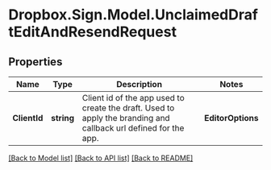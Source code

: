 # Dropbox.Sign.Model.UnclaimedDraftEditAndResendRequest

## Properties

Name | Type | Description | Notes
------------ | ------------- | ------------- | -------------
**ClientId** | **string** |  Client id of the app used to create the draft. Used to apply the branding and callback url defined for the app.  | **EditorOptions** | [**SubEditorOptions**](SubEditorOptions.md) |    | [optional] **IsForEmbeddedSigning** | **bool** |  The request created from this draft will also be signable in embedded mode if set to `true`.  | [optional] **RequesterEmailAddress** | **string** |  The email address of the user that should be designated as the requester of this draft. If not set, original requester&#39;s email address will be used.  | [optional] **RequestingRedirectUrl** | **string** |  The URL you want signers redirected to after they successfully request a signature.  | [optional] **ShowProgressStepper** | **bool** |  When only one step remains in the signature request process and this parameter is set to `false` then the progress stepper will be hidden.  | [optional] [default to true]**SigningRedirectUrl** | **string** |  The URL you want signers redirected to after they successfully sign.  | [optional] **TestMode** | **bool** |  Whether this is a test, the signature request created from this draft will not be legally binding if set to `true`. Defaults to `false`.  | [optional] [default to false]

[[Back to Model list]](../README.md#documentation-for-models) [[Back to API list]](../README.md#documentation-for-api-endpoints) [[Back to README]](../README.md)

